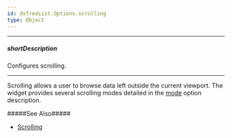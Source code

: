 ```yaml
---
id: dxTreeList.Options.scrolling
type: Object
---
```

---
##### shortDescription
Configures scrolling.

---
Scrolling allows a user to browse data left outside the current viewport. The widget provides several scrolling modes detailed in the [mode](/api-reference/10%20UI%20Widgets/dxTreeList/1%20Configuration/scrolling/mode.md '{basewidgetpath}/Configuration/scrolling/#mode') option description.

#####See Also#####
- [Scrolling](/concepts/05%20Widgets/TreeList/45%20Scrolling/Scrolling.md '/Documentation/Guide/Widgets/TreeList/Scrolling/')